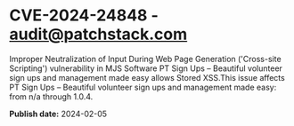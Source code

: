 # CVE-2024-24848 - audit@patchstack.com

Improper Neutralization of Input During Web Page Generation ('Cross-site Scripting') vulnerability in MJS Software PT Sign Ups – Beautiful volunteer sign ups and management made easy allows Stored XSS.This issue affects PT Sign Ups – Beautiful volunteer sign ups and management made easy: from n/a through 1.0.4.



**Publish date:** 2024-02-05
